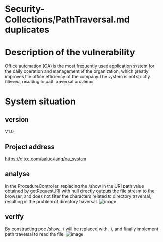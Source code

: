 # Security-Collections/PathTraversal.md duplicates

# Description of the vulnerability
Office automation (OA) is the most frequently used application system for the daily operation and management of the organization, which greatly improves the office efficiency of the company.The system is not strictly filtered, resulting in path traversal problems
# System situation
## version
V1.0
## Project address
https://gitee.com/aaluoxiang/oa_system

## analyse
In the ProcedureController, replacing the /show in the URI path value obtained by getRequestURI with null directly outputs the file stream to the browser, and does not filter the characters related to directory traversal, resulting in the problem of directory traversal.
![image](https://github.com/user-attachments/assets/f2546850-dea5-40ad-ad48-dca6e5ec15d8)

## verify
By constructing poc /show.. / will be replaced with.. /, and finally implement path traversal to read the file.
![image](https://github.com/user-attachments/assets/76e0bb47-ff49-47bf-bffd-a29f4ecd6415)

